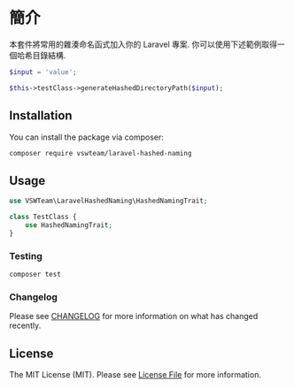 # 簡介

本套件將常用的雜湊命名函式加入你的 Laravel 專案. 你可以使用下述範例取得一個哈希目錄結構.

```php
$input = 'value';

$this->testClass->generateHashedDirectoryPath($input);
```

## Installation

You can install the package via composer:

```bash
composer require vswteam/laravel-hashed-naming
```

## Usage

``` php
use VSWTeam\LaravelHashedNaming\HashedNamingTrait;

class TestClass {
    use HashedNamingTrait;
}
```

### Testing

``` bash
composer test
```

### Changelog

Please see [CHANGELOG](CHANGELOG.md) for more information on what has changed recently.

## License

The MIT License (MIT). Please see [License File](LICENSE.md) for more information.

